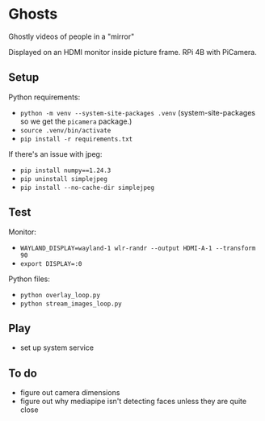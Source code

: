 # Ghosts

Ghostly videos of people in a "mirror"

Displayed on an HDMI monitor inside picture frame. RPi 4B with PiCamera.


## Setup

Python requirements:
- `python -m venv --system-site-packages .venv` (system-site-packages so we get the `picamera` package.)
- `source .venv/bin/activate`
- `pip install -r requirements.txt`

If there's an issue with jpeg:
- `pip install numpy==1.24.3`
- `pip uninstall simplejpeg`
- `pip install --no-cache-dir simplejpeg`


## Test

Monitor:
- `WAYLAND_DISPLAY=wayland-1 wlr-randr --output HDMI-A-1 --transform 90`
- `export DISPLAY=:0`

Python files:
- `python overlay_loop.py`
- `python stream_images_loop.py`


## Play

- set up system service



## To do

- figure out camera dimensions
- figure out why mediapipe isn't detecting faces unless they are quite close

